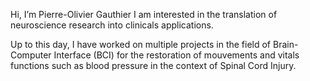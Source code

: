 Hi, I’m Pierre-Olivier Gauthier
I am interested in the translation of neuroscience research into clinicals applications.

Up to this day, I have worked on multiple projects in the field of Brain-Computer Interface (BCI) for the
restoration of mouvements and vitals functions such as blood pressure in the context of Spinal Cord Injury.
